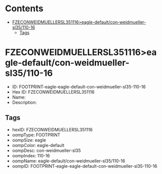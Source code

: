 



Contents
========

* [FZECONWEIDMUELLERSL351116>eagle-default/con-weidmueller-sl35/110-16](#fzeconweidmuellersl351116eagle-defaultcon-weidmueller-sl35110-16)
	* [Tags](#tags)

# FZECONWEIDMUELLERSL351116>eagle-default/con-weidmueller-sl35/110-16

- ID: FOOTPRINT-eagle-eagle-default-con-weidmueller-sl35-110-16
- Hex ID: FZECONWEIDMUELLERSL351116
- Name: 
- Description: 

## Tags

- hexID: FZECONWEIDMUELLERSL351116
- oompType: FOOTPRINT
- oompSize: eagle
- oompColor: eagle-default
- oompDesc: con-weidmueller-sl35
- oompIndex: 110-16
- oompName: eagle-default/con-weidmueller-sl35/110-16
- oompID: FOOTPRINT-eagle-eagle-default-con-weidmueller-sl35-110-16

